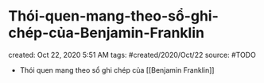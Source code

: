 # Thói-quen-mang-theo-sổ-ghi-chép-của-Benjamin-Franklin

created: Oct 22, 2020 5:51 AM
tags: #created/2020/Oct/22
source: #TODO

- Thói quen mang theo sổ ghi chép của [[Benjamin Franklin]]